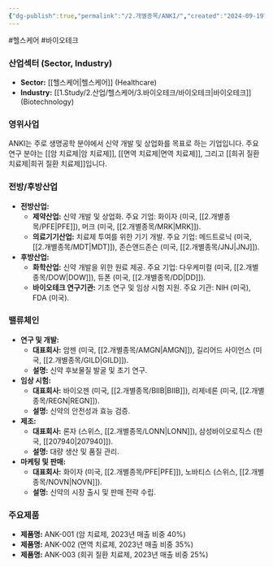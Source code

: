 ```yaml
---
{"dg-publish":true,"permalink":"/2.개별종목/ANKI/","created":"2024-09-19T14:36:44.906+09:00","updated":"2025-07-29T21:37:04.336+09:00"}
---
```


#헬스케어 #바이오테크 

### 산업섹터 (Sector, Industry)

- **Sector:** [[헬스케어\|헬스케어]] (Healthcare)
- **Industry:** [[1.Study/2.산업/헬스케어/3.바이오테크/바이오테크\|바이오테크]] (Biotechnology)

### 영위사업

ANKI는 주로 생명공학 분야에서 신약 개발 및 상업화를 목표로 하는 기업입니다. 주요 연구 분야는 [[암 치료제\|암 치료제]], [[면역 치료제\|면역 치료제]], 그리고 [[희귀 질환 치료제\|희귀 질환 치료제]]입니다.

### 전방/후방산업

- **전방산업:**
    - **제약산업:** 신약 개발 및 상업화. 주요 기업: 화이자 (미국, [[2.개별종목/PFE\|PFE]]), 머크 (미국, [[2.개별종목/MRK\|MRK]]).
    - **의료기기산업:** 치료제 투여를 위한 기기 개발. 주요 기업: 메드트로닉 (미국, [[2.개별종목/MDT\|MDT]]), 존슨앤드존슨 (미국, [[2.개별종목/JNJ\|JNJ]]).
- **후방산업:**
    - **화학산업:** 신약 개발을 위한 원료 제공. 주요 기업: 다우케미컬 (미국, [[2.개별종목/DOW\|DOW]]), 듀폰 (미국, [[2.개별종목/DD\|DD]]).
    - **바이오테크 연구기관:** 기초 연구 및 임상 시험 지원. 주요 기관: NIH (미국), FDA (미국).

### 밸류체인

- **연구 및 개발:**
    - **대표회사:** 암젠 (미국, [[2.개별종목/AMGN\|AMGN]]), 길리어드 사이언스 (미국, [[2.개별종목/GILD\|GILD]]).
    - **설명:** 신약 후보물질 발굴 및 초기 연구.
- **임상 시험:**
    - **대표회사:** 바이오젠 (미국, [[2.개별종목/BIIB\|BIIB]]), 리제네론 (미국, [[2.개별종목/REGN\|REGN]]).
    - **설명:** 신약의 안전성과 효능 검증.
- **제조:**
    - **대표회사:** 론자 (스위스, [[2.개별종목/LONN\|LONN]]), 삼성바이오로직스 (한국, [[207940\|207940]]).
    - **설명:** 대량 생산 및 품질 관리.
- **마케팅 및 판매:**
    - **대표회사:** 화이자 (미국, [[2.개별종목/PFE\|PFE]]), 노바티스 (스위스, [[2.개별종목/NOVN\|NOVN]]).
    - **설명:** 신약의 시장 출시 및 판매 전략 수립.

### 주요제품

- **제품명:** ANK-001 (암 치료제, 2023년 매출 비중 40%)
- **제품명:** ANK-002 (면역 치료제, 2023년 매출 비중 35%)
- **제품명:** ANK-003 (희귀 질환 치료제, 2023년 매출 비중 25%)